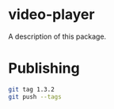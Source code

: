 # video-player

A description of this package.

# Publishing

```bash
git tag 1.3.2
git push --tags
```
